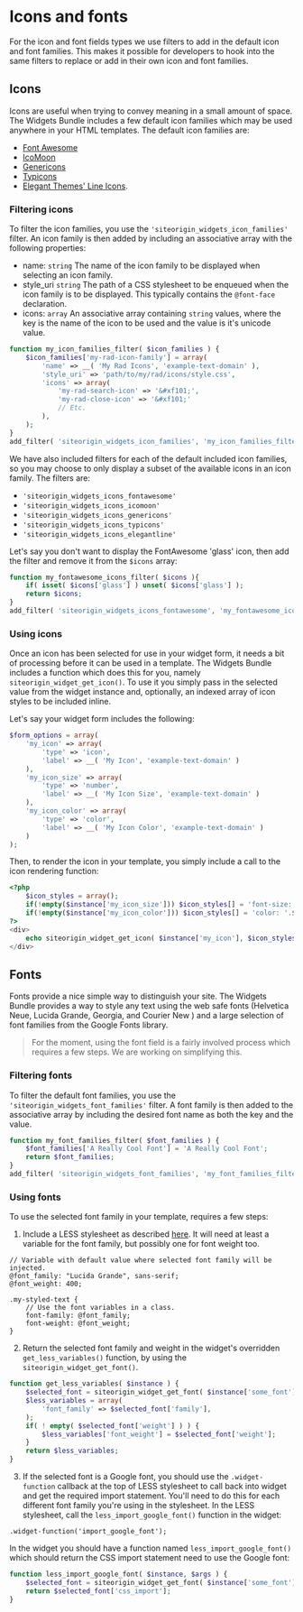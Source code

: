 # Icons and fonts
For the icon and font fields types we use filters to add in the default icon and font families. This makes it possible for developers to hook into the same filters to replace or add in their own icon and font families.

## Icons
Icons are useful when trying to convey meaning in a small amount of space. The Widgets Bundle includes a few default icon families which may be used anywhere in your HTML templates. The default icon families are:
- <a href="http://fortawesome.github.io/Font-Awesome/" target="_blank">Font Awesome</a>
- <a href="https://icomoon.io/" target="_blank">IcoMoon</a>
- <a href="http://genericons.com/" target="_blank">Genericons</a>
- <a href="http://typicons.com/" target="_blank">Typicons</a>
- <a href="http://www.elegantthemes.com/blog/freebie-of-the-week/free-line-style-icons" target="_blank">Elegant Themes' Line Icons</a>.

### Filtering icons
To filter the icon families, you use the `'siteorigin_widgets_icon_families'` filter. An icon family is then added by including an associative array with the following properties:
- name: `string` The name of the icon family to be displayed when selecting an icon family.
- style_uri `string` The path of a CSS stylesheet to be enqueued when the icon family is to be displayed. This typically contains the `@font-face` declaration.
- icons: `array` An associative array containing `string` values, where the key is the name of the icon to be used and the value is it's unicode value.

```php
function my_icon_families_filter( $icon_families ) {
    $icon_families['my-rad-icon-family'] = array(
		'name' => __( 'My Rad Icons', 'example-text-domain' ),
		'style_uri' => 'path/to/my/rad/icons/style.css',
		'icons' => array(
		    'my-rad-search-icon' => '&#xf101;',
		    'my-rad-close-icon' => '&#xf101;'
		    // Etc.
		),
    );
}
add_filter( 'siteorigin_widgets_icon_families', 'my_icon_families_filter' );
```

We have also included filters for each of the default included icon families, so you may choose to only display a subset of the available icons in an icon family. The filters are:
- `'siteorigin_widgets_icons_fontawesome'` 
- `'siteorigin_widgets_icons_icomoon'` 
- `'siteorigin_widgets_icons_genericons'` 
- `'siteorigin_widgets_icons_typicons'` 
- `'siteorigin_widgets_icons_elegantline'` 

Let's say you don't want to display the FontAwesome 'glass' icon, then add the filter and remove it from the `$icons` array:
```php
function my_fontawesome_icons_filter( $icons ){
    if( isset( $icons['glass'] ) unset( $icons['glass'] );
    return $icons;
}
add_filter( 'siteorigin_widgets_icons_fontawesome', 'my_fontawesome_icons_filter' );
```

### Using icons
Once an icon has been selected for use in your widget form, it needs a bit of processing before it can be used in a template. The Widgets Bundle includes a function which does this for you, namely `siteorigin_widget_get_icon()`. To use it you simply pass in the selected value from the widget instance and, optionally, an indexed array of icon styles to be included inline.

Let's say your widget form includes the following:
```php
$form_options = array(
    'my_icon' => array(
        'type' => 'icon',
        'label' => __( 'My Icon', 'example-text-domain' )
    ),
    'my_icon_size' => array(
        'type' => 'number',
        'label' => __( 'My Icon Size', 'example-text-domain' )
    ),
    'my_icon_color' => array(
        'type' => 'color',
        'label' => __( 'My Icon Color', 'example-text-domain' )
    )
);
```

Then, to render the icon in your template, you simply include a call to the icon rendering function:
```php
<?php
    $icon_styles = array();
    if(!empty($instance['my_icon_size'])) $icon_styles[] = 'font-size: '.intval($instance['my_icon_size']).'px';
    if(!empty($instance['my_icon_color'])) $icon_styles[] = 'color: '.$instance['my_icon_color'];
?>
<div>
    echo siteorigin_widget_get_icon( $instance['my_icon'], $icon_styles );
</div>
```
 
## Fonts
Fonts provide a nice simple way to distinguish your site. The Widgets Bundle provides a way to style any text using the web safe fonts (Helvetica Neue, Lucida Grande, Georgia, and Courier New ) and a large selection of font families from the Google Fonts library.

>For the moment, using the font field is a fairly involved process which requires a few steps. We are working on simplifying this.
 
### Filtering fonts
To filter the default font families, you use the `'siteorigin_widgets_font_families'` filter. A font family is then added to the associative array by including the desired font name as both the key and the value. 

```php
function my_font_families_filter( $font_families ) {
    $font_families['A Really Cool Font'] = 'A Really Cool Font';
    return $font_families;
}
add_filter( 'siteorigin_widgets_font_families', 'my_font_families_filter' );
```
 
### Using fonts
To use the selected font family in your template, requires a few steps:

1) Include a LESS stylesheet as described [here](../templating/less-stylesheets.md). It will need at least a variable for the font family, but possibly one for font weight too.
```less
// Variable with default value where selected font family will be injected.
@font_family: "Lucida Grande", sans-serif;
@font_weight: 400;

.my-styled-text {
    // Use the font variables in a class.
    font-family: @font_family;
    font-weight: @font_weight;
}
```

2) Return the selected font family and weight in the widget's overridden `get_less_variables()` function, by using the `siteorigin_widget_get_font()`.
```php
function get_less_variables( $instance ) {
    $selected_font = siteorigin_widget_get_font( $instance['some_font'] );
    $less_variables = array(
        'font_family' => $selected_font['family'],
    );
    if( ! empty( $selected_font['weight'] ) ) {
        $less_variables['font_weight'] = $selected_font['weight'];
    }
    return $less_variables;
}
```

3) If the selected font is a Google font, you should use the `.widget-function` callback at the top of LESS stylesheet to call back into widget and get the required import statement. You'll need to do this for each different font family you're using in the stylesheet.
In the LESS stylesheet, call the `less_import_google_font()` function in the widget:
```less
.widget-function('import_google_font');
```

In the widget you should have a function named `less_import_google_font()` which should return the CSS import statement need to use the Google font:
```php
function less_import_google_font( $instance, $args ) {
    $selected_font = siteorigin_widget_get_font( $instance['some_font'] );
    return $selected_font['css_import'];
}
```
